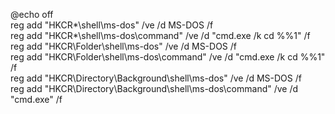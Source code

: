 @echo off  
reg add "HKCR\*\shell\ms-dos" /ve /d MS-DOS /f  
reg add "HKCR\*\shell\ms-dos\command" /ve /d "cmd.exe /k cd %%1" /f  
reg add "HKCR\Folder\shell\ms-dos" /ve /d MS-DOS /f  
reg add "HKCR\Folder\shell\ms-dos\command" /ve /d "cmd.exe /k cd %%1" /f  
reg add "HKCR\Directory\Background\shell\ms-dos" /ve /d MS-DOS /f  
reg add "HKCR\Directory\Background\shell\ms-dos\command" /ve /d "cmd.exe" /f  
